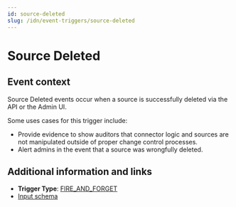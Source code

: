 ```yaml
---
id: source-deleted
slug: /idn/event-triggers/source-deleted
---
```


# Source Deleted

## Event context

Source Deleted events occur when a source is successfully deleted via the API or the Admin UI.

Some uses cases for this trigger include:

- Provide evidence to show auditors that connector logic and sources are not manipulated outside of proper change control processes.
- Alert admins in the event that a source was wrongfully deleted.

## Additional information and links

- **Trigger Type**: [FIRE_AND_FORGET](../event-triggers-trigger-types.md#fire-and-forget)
- [Input schema](https://developer.sailpoint.com/apis/beta/#section/Source-Deleted-Event-Trigger-Input)
